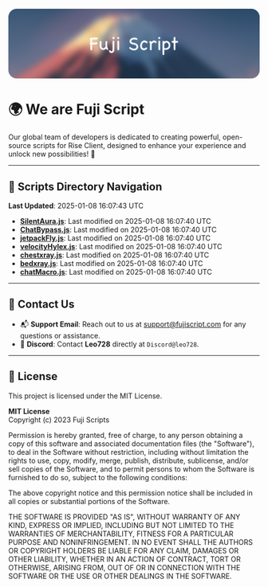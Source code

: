 ![Banner](.github/b.webp)

# 🌍 **We are Fuji Script**

Our global team of developers is dedicated to creating powerful, open-source scripts for Rise Client, designed to enhance your experience and unlock new possibilities! 🌟

---
<!-- SCRIPTS_NAVIGATION_START -->
## 📂 **Scripts Directory Navigation**

**Last Updated**: 2025-01-08 16:07:43 UTC

- **[SilentAura.js](scripts/SilentAura.js)**: Last modified on 2025-01-08 16:07:40 UTC
- **[ChatBypass.js](scripts/ChatBypass.js)**: Last modified on 2025-01-08 16:07:40 UTC
- **[jetpackFly.js](scripts/jetpackFly.js)**: Last modified on 2025-01-08 16:07:40 UTC
- **[velocityHylex.js](scripts/velocityHylex.js)**: Last modified on 2025-01-08 16:07:40 UTC
- **[chestxray.js](scripts/chestxray.js)**: Last modified on 2025-01-08 16:07:40 UTC
- **[bedxray.js](scripts/bedxray.js)**: Last modified on 2025-01-08 16:07:40 UTC
- **[chatMacro.js](scripts/chatMacro.js)**: Last modified on 2025-01-08 16:07:40 UTC

<!-- SCRIPTS_NAVIGATION_END -->

---

## 💬 **Contact Us**  
- 📬 **Support Email**: Reach out to us at [support@fujiscript.com](mailto:support@fujiscript.com) for any questions or assistance.  
- 💬 **Discord**: Contact **Leo728** directly at `Discord@leo728`.

---

## 📜 **License**

This project is licensed under the MIT License.  

**MIT License**  
Copyright (c) 2023 Fuji Scripts  

Permission is hereby granted, free of charge, to any person obtaining a copy of this software and associated documentation files (the "Software"), to deal in the Software without restriction, including without limitation the rights to use, copy, modify, merge, publish, distribute, sublicense, and/or sell copies of the Software, and to permit persons to whom the Software is furnished to do so, subject to the following conditions:  

The above copyright notice and this permission notice shall be included in all copies or substantial portions of the Software.  

THE SOFTWARE IS PROVIDED "AS IS", WITHOUT WARRANTY OF ANY KIND, EXPRESS OR IMPLIED, INCLUDING BUT NOT LIMITED TO THE WARRANTIES OF MERCHANTABILITY, FITNESS FOR A PARTICULAR PURPOSE AND NONINFRINGEMENT. IN NO EVENT SHALL THE AUTHORS OR COPYRIGHT HOLDERS BE LIABLE FOR ANY CLAIM, DAMAGES OR OTHER LIABILITY, WHETHER IN AN ACTION OF CONTRACT, TORT OR OTHERWISE, ARISING FROM, OUT OF OR IN CONNECTION WITH THE SOFTWARE OR THE USE OR OTHER DEALINGS IN THE SOFTWARE.  
